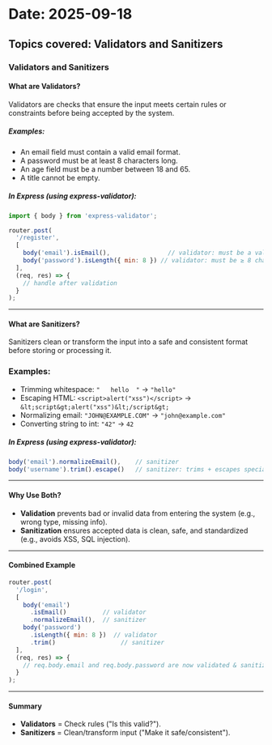 # Date: 2025-09-18
## Topics covered: Validators and Sanitizers

### Validators and Sanitizers

#### What are Validators?
Validators are checks that ensure the input meets certain rules or constraints before being accepted by the system.

##### Examples:
- An email field must contain a valid email format.
- A password must be at least 8 characters long.
- An age field must be a number between 18 and 65.
- A title cannot be empty.

##### In Express (using express-validator):
```js
import { body } from 'express-validator';

router.post(
  '/register',
  [
    body('email').isEmail(),                // validator: must be a valid email
    body('password').isLength({ min: 8 }) // validator: must be ≥ 8 chars
  ],
  (req, res) => {
    // handle after validation
  }
);
```

---

#### What are Sanitizers?
Sanitizers clean or transform the input into a safe and consistent format before storing or processing it.

### Examples:
- Trimming whitespace: `"   hello  "` → `"hello"`
- Escaping HTML: `<script>alert("xss")</script>` → `&lt;script&gt;alert("xss")&lt;/script&gt;`
- Normalizing email: `"JOHN@EXAMPLE.COM"` → `"john@example.com"`
- Converting string to int: `"42"` → `42`

##### In Express (using express-validator):
```js
body('email').normalizeEmail(),    // sanitizer
body('username').trim().escape()   // sanitizer: trims + escapes special chars
```

---

#### Why Use Both?
- **Validation** prevents bad or invalid data from entering the system (e.g., wrong type, missing info).
- **Sanitization** ensures accepted data is clean, safe, and standardized (e.g., avoids XSS, SQL injection).

---

#### Combined Example
```js
router.post(
  '/login',
  [
    body('email')
      .isEmail()          // validator
      .normalizeEmail(),  // sanitizer
    body('password')
      .isLength({ min: 8 })  // validator
      .trim()                  // sanitizer
  ],
  (req, res) => {
    // req.body.email and req.body.password are now validated & sanitized
  }
);
```

---

#### Summary
- **Validators** = Check rules ("Is this valid?").
- **Sanitizers** = Clean/transform input ("Make it safe/consistent").
